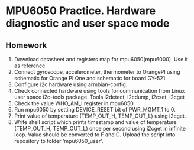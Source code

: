 # MPU6050 Practice. Hardware diagnostic and user space mode

## Homework

1. Download datasheet and registers map for mpu6050(mpu6000). Use it as reference.
2. Connect gyroscope, accelerometer, thermometer to OrangePI using schematic for Orange PI One 
	and schematic for board GY-521.
3. Configure i2c hardware using armbian-config.
4. Check connected hardware using tools for communication from Linux user space i2c-tools package.
	Tools i2detect, i2cdump, i2cset, i2cget
5. Check the value WHO_AM_I register in mpu6050.
6. Run mpu6050 by setting DEVICE_RESET bit of PWR_MGMT_1 to 0.
7. Print value of temperature (TEMP_OUT_H, TEMP_OUT_L) using i2cget.
8. Write shell script which prints timestamp and value of temperature (TEMP_OUT_H, TEMP_OUT_L)
	once per second using i2cget in infinite loop. Value should be converted to F and C.
	Upload the script into repository to folder 'mpu6050_user'.
